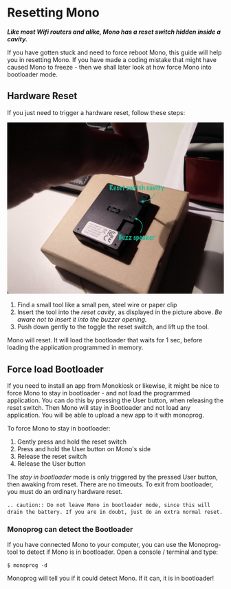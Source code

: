# Resetting Mono

***Like most Wifi routers and alike, Mono has a reset switch hidden inside a cavity.***

If you have gotten stuck and need to force reboot Mono, this guide will help you in resetting Mono. If you have made a coding mistake that might have caused Mono to freeze - then we shall later look at how force Mono into bootloader mode.

## Hardware Reset

If you just need to trigger a hardware reset, follow these steps:

![Reset Mono](../getting-started/reset.jpg "Reset Mono")

1. Find a small tool like a small pen, steel wire or paper clip
2. Insert the tool into the *reset cavity*, as displayed in the picture above. *Be aware not to insert it into the buzzer opening.*
3. Push down gently to the toggle the reset switch, and lift up the tool.

Mono will reset. It will load the bootloader that waits for 1 sec, before loading the application programmed in memory.

## Force load Bootloader

If you need to install an app from Monokiosk or likewise, it might be nice to force Mono to stay in bootloader - and not load the programmed application. You can do this by pressing the User button, when releasing the reset switch. Then Mono will stay in Bootloader and not load any application. You will be able to upload a new app to it with monoprog.

To force Mono to stay in bootloader:

1. Gently press and hold the reset switch
2. Press and hold the User button on Mono's side
3. Release the reset switch
4. Release the User button

The *stay in bootloader* mode is only triggered by the pressed User button, then awaking from reset. There are no timeouts. To exit from bootloader, you must do an ordinary hardware reset.

```eval_rst
.. caution:: Do not leave Mono in bootloader mode, since this will drain the battery. If you are in doubt, just do an extra normal reset.
```

### Monoprog can detect the Bootloader

If you have connected Mono to your computer, you can use the Monoprog-tool to detect if Mono is in bootloader. Open a console / terminal and type:

```
$ monoprog -d
```

Monoprog will tell you if it could detect Mono. If it can, it is in bootloader!